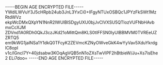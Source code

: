 -----BEGIN AGE ENCRYPTED FILE-----
YWdlLWVuY3J5cHRpb24ub3JnL3YxCi0+IFgyNTUxOSBQc1JPYzFkSWt1MzRtdWVz
ekpWcDMxQXpYN1NnR2lWUlBlSDgyUXU0bjJvClVXSU5QTlozVUFNbHAvbmxCcXJM
ZDVnd1A0RDh0QkJ3czJKd21oMittQm8KLS0tIFFSN0IyUlBBMVM0TVREeUZZRTQ5
em9kWG1jalNSa1Y1dkQ0TFcyK2ZEVmcKZNyOWveGkK4wYyVav5XduYkrdglC8opI
v1c/lGncI7Y+40jdsabw3KOqAgVQB5nN1oZXsTwVlPF2hBtbieW/Ju+Xs7isEhe2
ELi7doo=
-----END AGE ENCRYPTED FILE-----
